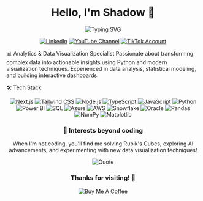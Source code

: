 <div align="center">
   <h1>
      Hello, I'm Shadow 👋
   </h1>
</div>
<div align="center">
   <img src="https://readme-typing-svg.herokuapp.com?font=Fira+Code&pause=1000&center=true&vCenter=true&width=435&lines=Web+Development;Visualization+Expert;Data+Scientist;Machine+Learning" alt="Typing SVG" />
</div>

<p align="center">
   <a href="https://www.linkedin.com/in/ponleu-srean-091039211"><img src="https://img.shields.io/badge/LinkedIn-0077B5?style=for-the-badge&logo=linkedin&logoColor=white" alt="LinkedIn"/></a>
   <a href="https://www.youtube.com/@shadowlegend399"><img src="https://img.shields.io/badge/YouTube-FF0000?style=for-the-badge&logo=youtube&logoColor=white" alt="YouTube Channel"/></a>
   <a href="https://www.tiktok.com/@_legend_shadow_"><img src="https://img.shields.io/badge/TikTok-000000?style=for-the-badge&logo=tiktok&logoColor=white" alt="TikTok Account"/></a>
</p>

📊 Analytics & Data Visualization Specialist
 Passionate about transforming complex data into actionable insights using Python and modern visualization techniques. Experienced in data analysis, statistical modeling, and building interactive dashboards.

🛠️ Tech Stack
<div align="center">
   <img src="https://img.shields.io/badge/Next.js-000000?style=for-the-badge&logo=next.js&logoColor=white" alt="Next.js"/>
   <img src="https://img.shields.io/badge/Tailwind_CSS-38B2AC?style=for-the-badge&logo=tailwind-css&logoColor=white" alt="Tailwind CSS"/>
   <img src="https://img.shields.io/badge/Node.js-339933?style=for-the-badge&logo=nodedotjs&logoColor=white" alt="Node.js"/>
   <img src="https://img.shields.io/badge/TypeScript-3178C6?style=for-the-badge&logo=typescript&logoColor=white" alt="TypeScript"/>
   <img src="https://img.shields.io/badge/JavaScript-F7DF1E?style=for-the-badge&logo=javascript&logoColor=black" alt="JavaScript"/>
   <img src="https://img.shields.io/badge/Python-3776AB?style=for-the-badge&logo=python&logoColor=white" alt="Python"/>
   <img src="https://img.shields.io/badge/Power_BI-F2C811?style=for-the-badge&logo=powerbi&logoColor=black" alt="Power BI"/>
   <img src="https://img.shields.io/badge/SQL-4479A1?style=for-the-badge&logo=sql&logoColor=white" alt="SQL"/>
   <img src="https://img.shields.io/badge/Azure-0078D4?style=for-the-badge&logo=microsoftazure&logoColor=white" alt="Azure"/>
   <img src="https://img.shields.io/badge/AWS-232F3E?style=for-the-badge&logo=amazonaws&logoColor=white" alt="AWS"/>
   <img src="https://img.shields.io/badge/Snowflake-29B5E8?style=for-the-badge&logo=snowflake&logoColor=white" alt="Snowflake"/>
   <img src="https://img.shields.io/badge/Oracle-F80000?style=for-the-badge&logo=oracle&logoColor=white" alt="Oracle"/>
   <img src="https://img.shields.io/badge/Pandas-150458?style=for-the-badge&logo=pandas&logoColor=white" alt="Pandas"/>
   <img src="https://img.shields.io/badge/NumPy-013243?style=for-the-badge&logo=numpy&logoColor=white" alt="NumPy"/>
   <img src="https://img.shields.io/badge/Matplotlib-11557c?style=for-the-badge&logo=python&logoColor=white" alt="Matplotlib"/>
</div>

<div align="center">
<h3>🧩 Interests beyond coding</h3>
   <p>When I'm not coding, you'll find me solving Rubik's Cubes, exploring AI advancements, and experimenting with new data visualization techniques!</p>
</div>

<div align="center">
<img src="https://quotes-github-readme.vercel.app/api?type=horizontal&theme=tokyonight" alt="Quote"/>

<h3>Thanks for visiting! 👋</h3>

<a href="https://www.buymeacoffee.com/yourusername">
   <img src="https://buymeacoffee.com/sreanponlek" alt="Buy Me A Coffee"/>
</a>
</div>
